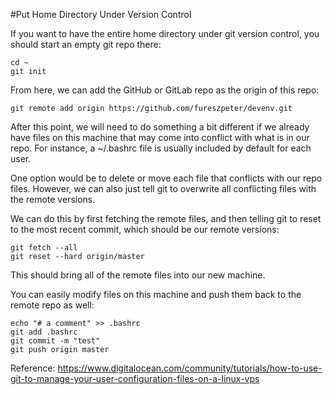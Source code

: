 #Put Home Directory Under Version Control

If you want to have the entire home directory under git version control, you should start an empty git repo there:
```
cd ~
git init
```

From here, we can add the GitHub or GitLab repo as the origin of this repo:

```git remote add origin https://github.com/fureszpeter/devenv.git```

After this point, we will need to do something a bit different if we already have files on this machine that may come into conflict with what is in our repo. For instance, a ~/.bashrc file is usually included by default for each user.

One option would be to delete or move each file that conflicts with our repo files. However, we can also just tell git to overwrite all conflicting files with the remote versions.

We can do this by first fetching the remote files, and then telling git to reset to the most recent commit, which should be our remote versions:

```
git fetch --all
git reset --hard origin/master
```

This should bring all of the remote files into our new machine.

You can easily modify files on this machine and push them back to the remote repo as well:

```
echo "# a comment" >> .bashrc
git add .bashrc
git commit -m "test"
git push origin master
```

Reference: https://www.digitalocean.com/community/tutorials/how-to-use-git-to-manage-your-user-configuration-files-on-a-linux-vps
